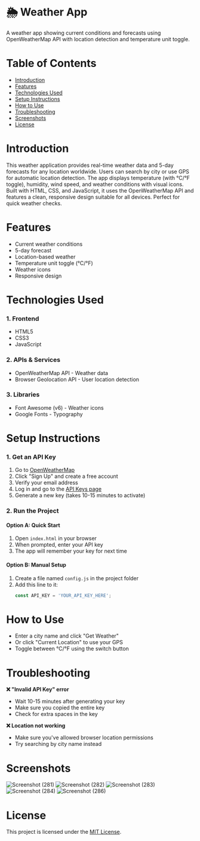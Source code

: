 # 🌦️ Weather App 

A weather app showing current conditions and forecasts using OpenWeatherMap API with location detection and temperature unit toggle.

# Table of Contents
- [Introduction](#introduction)
- [Features](#features)
- [Technologies Used](#technologies-used)
- [Setup Instructions](#setup-instructions)
- [How to Use](#hpw-to-use)
- [Troubleshooting](#trobleshooting)
- [Screenshots](#screenshots)
- [License](#license)

# Introduction 
This weather application provides real-time weather data and 5-day forecasts for any location worldwide. Users can search by city or use GPS for automatic location detection. The app displays temperature (with °C/°F toggle), humidity, wind speed, and weather conditions with visual icons. Built with HTML, CSS, and JavaScript, it uses the OpenWeatherMap API and features a clean, responsive design suitable for all devices. Perfect for quick weather checks.

# Features
- Current weather conditions
- 5-day forecast
- Location-based weather
- Temperature unit toggle (°C/°F)
- Weather icons
- Responsive design

# Technologies Used
### 1. Frontend   
- HTML5
- CSS3
- JavaScript

### 2. APIs & Services
- OpenWeatherMap API - Weather data
- Browser Geolocation API - User location detection

### 3. Libraries
- Font Awesome (v6) - Weather icons
- Google Fonts - Typography

# Setup Instructions

### 1. Get an API Key
1. Go to [OpenWeatherMap](https://openweathermap.org/)
2. Click "Sign Up" and create a free account
3. Verify your email address
4. Log in and go to the [API Keys page](https://home.openweathermap.org/api_keys)
5. Generate a new key (takes 10-15 minutes to activate)

### 2. Run the Project
#### Option A: Quick Start
1. Open `index.html` in your browser
2. When prompted, enter your API key
3. The app will remember your key for next time

#### Option B: Manual Setup
1. Create a file named `config.js` in the project folder
2. Add this line to it:
   ```javascript
   const API_KEY = 'YOUR_API_KEY_HERE';

# How to Use
- Enter a city name and click "Get Weather"
- Or click "Current Location" to use your GPS
- Toggle between °C/°F using the switch button

# Troubleshooting
**❌ "Invalid API Key" error**
- Wait 10-15 minutes after generating your key
- Make sure you copied the entire key
- Check for extra spaces in the key

**❌ Location not working**
- Make sure you've allowed browser location permissions
- Try searching by city name instead

# Screenshots

![Screenshot (281)](https://github.com/user-attachments/assets/a7c7b3ac-c82e-4b70-81ca-ead480e14923)
![Screenshot (282)](https://github.com/user-attachments/assets/1a40cb3b-f39f-4345-8197-adfbd9e582a1)
![Screenshot (283)](https://github.com/user-attachments/assets/a7e90875-f3bd-4a58-905a-8980440b47f9)
![Screenshot (284)](https://github.com/user-attachments/assets/87cc40c6-411d-4984-9572-e76bced82177)
![Screenshot (286)](https://github.com/user-attachments/assets/ef11b618-5039-4203-98f4-6653b9318907)

# License

This project is licensed under the [MIT License](opensource.org/licenses/MIT).





